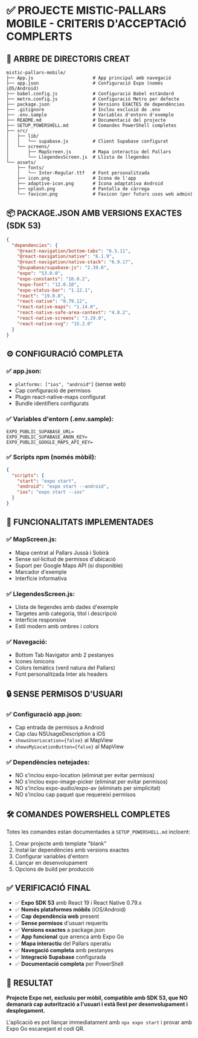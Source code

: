 # ✅ PROJECTE MISTIC-PALLARS MOBILE - CRITERIS D'ACCEPTACIÓ COMPLERTS

## 📂 ARBRE DE DIRECTORIS CREAT

```
mistic-pallars-mobile/
├── App.js                      # App principal amb navegació
├── app.json                    # Configuració Expo (només iOS/Android)
├── babel.config.js             # Configuració Babel estàndard
├── metro.config.js             # Configuració Metro per defecte
├── package.json                # Versions EXACTES de dependències
├── .gitignore                  # Inclou exclusió de .env
├── .env.sample                 # Variables d'entorn d'exemple
├── README.md                   # Documentació del projecte
├── SETUP_POWERSHELL.md         # Comandes PowerShell completes
├── src/
│   ├── lib/
│   │   └── supabase.js         # Client Supabase configurat
│   └── screens/
│       ├── MapScreen.js        # Mapa interactiu del Pallars
│       └── LlegendesScreen.js  # Llista de llegendes
└── assets/
    ├── fonts/
    │   └── Inter-Regular.ttf   # Font personalitzada
    ├── icon.png                # Icona de l'app
    ├── adaptive-icon.png       # Icona adaptativa Android
    ├── splash.png              # Pantalla de càrrega
    └── favicon.png             # Favicon (per futurs usos web admin)
```

## 📦 PACKAGE.JSON AMB VERSIONS EXACTES (SDK 53)

```json
{
  "dependencies": {
    "@react-navigation/bottom-tabs": "6.5.11",
    "@react-navigation/native": "6.1.9",
    "@react-navigation/native-stack": "6.9.17",
    "@supabase/supabase-js": "2.39.0",
    "expo": "53.0.0",
    "expo-constants": "16.0.2",
    "expo-font": "12.0.10",
    "expo-status-bar": "1.12.1",
    "react": "19.0.0",
    "react-native": "0.79.12",
    "react-native-maps": "1.14.0",
    "react-native-safe-area-context": "4.8.2",
    "react-native-screens": "3.29.0",
    "react-native-svg": "15.2.0"
  }
}
```

## ⚙️ CONFIGURACIÓ COMPLETA

### ✅ app.json:
- `platforms: ["ios", "android"]` (sense web)
- Cap configuració de permisos
- Plugin react-native-maps configurat
- Bundle identifiers configurats

### ✅ Variables d'entorn (.env.sample):
```
EXPO_PUBLIC_SUPABASE_URL=
EXPO_PUBLIC_SUPABASE_ANON_KEY=
EXPO_PUBLIC_GOOGLE_MAPS_API_KEY=
```

### ✅ Scripts npm (només mòbil):
```json
{
  "scripts": {
    "start": "expo start",
    "android": "expo start --android",
    "ios": "expo start --ios"
  }
}
```

## 🚀 FUNCIONALITATS IMPLEMENTADES

### ✅ MapScreen.js:
- Mapa centrat al Pallars Jussà i Sobirà
- Sense sol·licitud de permisos d'ubicació
- Suport per Google Maps API (si disponible)
- Marcador d'exemple
- Interfície informativa

### ✅ LlegendesScreen.js:
- Llista de llegendes amb dades d'exemple
- Targetes amb categoria, títol i descripció
- Interfície responsive
- Estil modern amb ombres i colors

### ✅ Navegació:
- Bottom Tab Navigator amb 2 pestanyes
- Icones Ionicons
- Colors temàtics (verd natura del Pallars)
- Font personalitzada Inter als headers

## 🔒 SENSE PERMISOS D'USUARI

### ✅ Configuració app.json:
- Cap entrada de permisos a Android
- Cap clau NSUsageDescription a iOS
- `showsUserLocation={false}` al MapView
- `showsMyLocationButton={false}` al MapView

### ✅ Dependències netejades:
- NO s'inclou expo-location (eliminat per evitar permisos)
- NO s'inclou expo-image-picker (eliminat per evitar permisos)
- NO s'inclou expo-audio/expo-av (eliminats per simplicitat)
- NO s'inclou cap paquet que requereixi permisos

## 🛠 COMANDES POWERSHELL COMPLETES

Totes les comandes estan documentades a `SETUP_POWERSHELL.md` incloent:

1. Crear projecte amb template "blank"
2. Instal·lar dependències amb versions exactes
3. Configurar variables d'entorn
4. Llançar en desenvolupament
5. Opcions de build per producció

## ✅ VERIFICACIÓ FINAL

- ✅ **Expo SDK 53** amb React 19 i React Native 0.79.x
- ✅ **Només plataformes mòbils** (iOS/Android)
- ✅ **Cap dependència web** present
- ✅ **Sense permisos** d'usuari requerits
- ✅ **Versions exactes** a package.json
- ✅ **App funcional** que arrenca amb Expo Go
- ✅ **Mapa interactiu** del Pallars operatiu
- ✅ **Navegació completa** amb pestanyes
- ✅ **Integració Supabase** configurada
- ✅ **Documentació completa** per PowerShell

## 🎯 RESULTAT

**Projecte Expo net, exclusiu per mòbil, compatible amb SDK 53, que NO demanarà cap autorització a l'usuari i està llest per desenvolupament i desplegament.**

L'aplicació es pot llançar immediatament amb `npx expo start` i provar amb Expo Go escanejant el codi QR.
